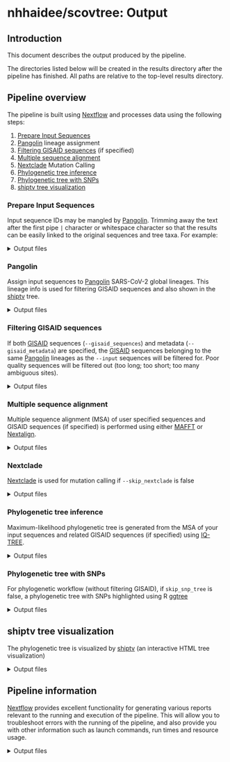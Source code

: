 <!-- TODO: better document workflow output (e.g. https://github.com/nf-core/viralrecon/blob/master/docs/output.md) -->
# nhhaidee/scovtree: Output

## Introduction

This document describes the output produced by the pipeline.

The directories listed below will be created in the results directory after the pipeline has finished. All paths are relative to the top-level results directory.

<!-- TODO nf-core: Write this documentation describing your workflow's output -->

## Pipeline overview

The pipeline is built using [Nextflow](https://www.nextflow.io/)
and processes data using the following steps:

<!-- TODO: Add pipeline steps -->

1. [Prepare Input Sequences](#prepare_input_sequences)
2. [Pangolin](#pangolin) lineage assignment
3. [Filtering GISAID sequences](#filtering-gisaid-sequences) (if specified)
4. [Multiple sequence alignment](#multiple-sequence-alignment)
5. [Nextclade](#nextclade) Mutation Calling
6. [Phylogenetic tree inference](#phylogenetic-tree-inference)
7. [Phylogenetic tree with SNPs](#phylogenetic-tree-with-SNPs)
8. [shiptv tree visualization](#shiptv-tree-visualization)

### Prepare Input Sequences

Input sequence IDs may be mangled by [Pangolin]. Trimming away the text after the first pipe `|` character or whitespace character so that the results can be easily linked to the original sequences and tree taxa. For example:

<details markdown="1">
<summary>Output files</summary>

* `input_sequences/input_sequences.correctedID.fasta`:

</details>

### Pangolin

Assign input sequences to [Pangolin] SARS-CoV-2 global lineages. This lineage info is used for filtering GISAID sequences and also shown in the [shiptv] tree.

<details markdown="1">
<summary>Output files</summary>

* `pangolin/pangolin.csv`: [Pangolin] lineage assignment results.

</details>

### Filtering GISAID sequences

If both [GISAID] sequences (`--gisaid_sequences`) and metadata (`--gisaid_metadata`) are specified, the [GISAID] sequences belonging to the same [Pangolin] lineages as the `--input` sequences will be filtered for. Poor quality sequences will be filtered out (too long; too short; too many ambiguous sites).

<details markdown="1">
<summary>Output files</summary>

* `gisaid/`
  * `gisaid_sequences.filtered.fasta`: [GISAID] sequences filtered based on metadata, quality and [Pangolin] lineage.
  * `gisaid_metadata.filtered.tsv`: Metadata for filtered [GISAID] sequences.
  * `gisaid_metadata.nextstrain.tsv`: Metadata for filtered [GISAID] sequences compatible with [Nextstrain] analysis.
  * `gisaid_filtering_stats.json`: GISAID filtering stats JSON.

</details>

### Multiple sequence alignment

Multiple sequence alignment (MSA) of user specified sequences and GISAID sequences (if specified) is performed using either [MAFFT] or [Nextalign].

<details markdown="1">
<summary>Output files</summary>

* `msa/`
  * `msa.filtered.fasta`: Filtered MSA sequences for phylogenetic analysis.
  * `metadata.filtered.tsv`: Metadata for filtered MSA sequences.
  * `nextalign/`:
    * `sequences.nextalign.fasta`: Nextalign MSA output FASTA file.
    * `nextalign.insertions.csv`: Nextalign insertions present in input sequences relative to reference sequence.

</details>

### Nextclade

[Nextclade] is used for mutation calling if `--skip_nextclade` is false

<details markdown="1">
<summary>Output files</summary>

* `nextclade/`
  * `aa_mutation_matrix.tsv`: An aa mutation matrix of sequences, `1` if aa mutation represented in sequences, otherwise is `0`
  * `nextclade.csv`: The `csv` file is generated by [Nextclade]
  * `sequences.nextclade.fasta`: Sequences for running [Nextclade]
  
</details>

### Phylogenetic tree inference

Maximum-likelihood phylogenetic tree is generated from the MSA of your input sequences and related GISAID sequences (if specified) using [IQ-TREE].

<details markdown="1">
<summary>Output files</summary>

* `iqtree/`
  * `iqtree-*.treefile`: Newick format IQ-TREE phylogenetic tree
  * `iqtree-*.iqtree`: IQ-TREE phylogenetic analysis report
  * `iqtree-*.log`: IQ-TREE log file
  * `iqtree-*.mldist`: IQ-TREE maximum-likelihood distances output file
  
</details>

### Phylogenetic tree with SNPs

For phylogenetic workflow (without filtering GISAID), if `skip_snp_tree` is false, a phylogenetic tree with SNPs highlighted using R [ggtree]

<details markdown="1">
<summary>Output files</summary>

* `plots/`
  * `phylogentic_tree_snps.pdf`: A phylogenetic tree with SNPs highlighted.
  * `data/`:
    * `alleles.tsv`: A `tsv` file with variants found in samples.
  
</details>
  
## shiptv tree visualization

The phylogenetic tree is visualized by [shiptv] (an interactive HTML tree visualization)

<details markdown="1">
<summary>Output files</summary>

* `shiptv/`
  * `leaflist`: The virus strains are presented in visualization
  * `metadata.leaflist.tsv`: The metadata information of virus strains
  * `metadata.merged.tsv`: `metadata.leaflist.tsv` is merged with pangolin report of input sequences and aa mutation matrix (if `--skip_nextclade` is false)
  * `metadata.shiptv.tsv`: The metadata file is generated by [shiptv]
  * `shiptv.html`: An interactive HTML tree visualization

</details>

## Pipeline information

[Nextflow](https://www.nextflow.io/docs/latest/tracing.html) provides excellent functionality for generating various reports relevant to the running and execution of the pipeline. This will allow you to troubleshoot errors with the running of the pipeline, and also provide you with other information such as launch commands, run times and resource usage.

<details markdown="1">
<summary>Output files</summary>

* `pipeline_info/`
  * Reports generated by Nextflow: `execution_report.html`, `execution_timeline.html`, `execution_trace.txt` and `pipeline_dag.dot`/`pipeline_dag.svg`.
  * Reports generated by the pipeline: `pipeline_report.html`, `pipeline_report.txt` and `software_versions.tsv`.

</details>

<!-- TODO: add links to tools used in this pipeline -->
[ggtree]: https://bioconductor.org/packages/release/bioc/html/ggtree.html
[GISAID]: https://www.gisaid.org/
[IQ-TREE]: http://www.iqtree.org/
[jts/ncov-tools]: https://github.com/jts/ncov-tools
[MAFFT]: https://mafft.cbrc.jp/alignment/software/
[Nextalign]: https://github.com/nextstrain/nextclade/tree/master/packages/nextalign_cli
[Nextclade]: https://github.com/nextstrain/nextclade/tree/master/packages/nextclade_cli
[Nextflow]: https://www.nextflow.io/
[Nextstrain]: https://nextstrain.org/
[nf-core]: https://nf-co.re/
[Pangolin]: https://github.com/cov-lineages/pangolin/
[SARS-CoV-2]: https://www.ncbi.nlm.nih.gov/nuccore/MN908947.3/
[shiptv]: https://github.com/peterk87/shiptv
